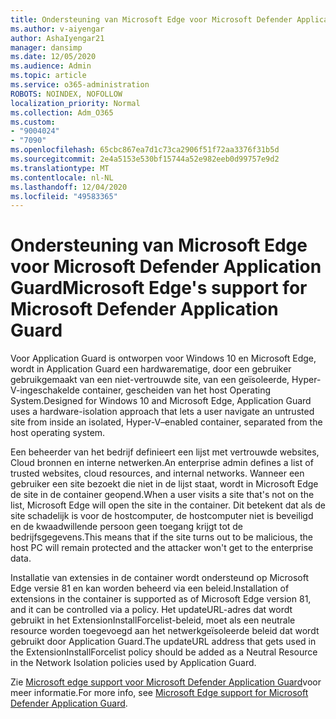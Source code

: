 ```yaml
---
title: Ondersteuning van Microsoft Edge voor Microsoft Defender Application Guard
ms.author: v-aiyengar
author: AshaIyengar21
manager: dansimp
ms.date: 12/05/2020
ms.audience: Admin
ms.topic: article
ms.service: o365-administration
ROBOTS: NOINDEX, NOFOLLOW
localization_priority: Normal
ms.collection: Adm_O365
ms.custom:
- "9004024"
- "7090"
ms.openlocfilehash: 65cbc867ea7d1c73ca2906f51f72aa3376f31b5d
ms.sourcegitcommit: 2e4a5153e530bf15744a52e982eeb0d99757e9d2
ms.translationtype: MT
ms.contentlocale: nl-NL
ms.lasthandoff: 12/04/2020
ms.locfileid: "49583365"
---
```

# <a name="microsoft-edges-support-for-microsoft-defender-application-guard"></a><span data-ttu-id="41f23-102">Ondersteuning van Microsoft Edge voor Microsoft Defender Application Guard</span><span class="sxs-lookup"><span data-stu-id="41f23-102">Microsoft Edge's support for Microsoft Defender Application Guard</span></span>

<span data-ttu-id="41f23-103">Voor Application Guard is ontworpen voor Windows 10 en Microsoft Edge, wordt in Application Guard een hardwarematige, door een gebruiker gebruikgemaakt van een niet-vertrouwde site, van een geïsoleerde, Hyper-V-ingeschakelde container, gescheiden van het host Operating System.</span><span class="sxs-lookup"><span data-stu-id="41f23-103">Designed for Windows 10 and Microsoft Edge, Application Guard uses a hardware-isolation approach that lets a user navigate an untrusted site from inside an isolated, Hyper-V–enabled container, separated from the host operating system.</span></span>

<span data-ttu-id="41f23-104">Een beheerder van het bedrijf definieert een lijst met vertrouwde websites, Cloud bronnen en interne netwerken.</span><span class="sxs-lookup"><span data-stu-id="41f23-104">An enterprise admin defines a list of trusted websites, cloud resources, and internal networks.</span></span> <span data-ttu-id="41f23-105">Wanneer een gebruiker een site bezoekt die niet in de lijst staat, wordt in Microsoft Edge de site in de container geopend.</span><span class="sxs-lookup"><span data-stu-id="41f23-105">When a user visits a site that's not on the list, Microsoft Edge will open the site in the container.</span></span> <span data-ttu-id="41f23-106">Dit betekent dat als de site schadelijk is voor de hostcomputer, de hostcomputer niet is beveiligd en de kwaadwillende persoon geen toegang krijgt tot de bedrijfsgegevens.</span><span class="sxs-lookup"><span data-stu-id="41f23-106">This means that if the site turns out to be malicious, the host PC will remain protected and the attacker won't get to the enterprise data.</span></span>

<span data-ttu-id="41f23-107">Installatie van extensies in de container wordt ondersteund op Microsoft Edge versie 81 en kan worden beheerd via een beleid.</span><span class="sxs-lookup"><span data-stu-id="41f23-107">Installation of extensions in the container is supported as of Microsoft Edge version 81, and it can be controlled via a policy.</span></span> <span data-ttu-id="41f23-108">Het updateURL-adres dat wordt gebruikt in het ExtensionInstallForcelist-beleid, moet als een neutrale resource worden toegevoegd aan het netwerkgeïsoleerde beleid dat wordt gebruikt door Application Guard.</span><span class="sxs-lookup"><span data-stu-id="41f23-108">The updateURL address that gets used in the ExtensionInstallForcelist policy should be added as a Neutral Resource in the Network Isolation policies used by Application Guard.</span></span>

<span data-ttu-id="41f23-109">Zie [Microsoft edge support voor Microsoft Defender Application Guard](https://go.microsoft.com/fwlink/?linkid=2134229)voor meer informatie.</span><span class="sxs-lookup"><span data-stu-id="41f23-109">For more info, see [Microsoft Edge support for Microsoft Defender Application Guard](https://go.microsoft.com/fwlink/?linkid=2134229).</span></span>
